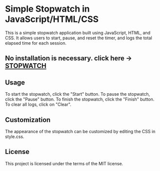<!DOCTYPE html>
<html lang="en">
<head>
	<meta charset="UTF-8">
</head>
<body>
	<h1>Simple Stopwatch in JavaScript/HTML/CSS</h1>
	<p>This is a simple stopwatch application built using JavaScript, HTML, and CSS. It allows users to start, pause, and reset the timer, and logs the total elapsed time for each session.</p>
	<h2>No installation is necessary. click here -> <a href="https://italo-mauricio.github.io/StopWatch/" target="_blank">STOPWATCH</a></h2>
	<h2>Usage</h2>
	<p>To start the stopwatch, click the "Start" button. To pause the stopwatch, click the "Pause" button. To finish the stopwatch, click the "Finish" button. To clear all logs, click on "Clear".</p>
	<h2>Customization</h2>
	<p>The appearance of the stopwatch can be customized by editing the CSS in style.css.</p>
	<h2>License</h2>
	<p>This project is licensed under the terms of the MIT license.</p>
</body>
</html>
